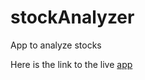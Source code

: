 # stockAnalyzer
App to analyze stocks

Here is the link to the live <a href="https://edgar28oh-stockanalyzer-app-etloss.streamlit.app/" target="_blank">app</a>
